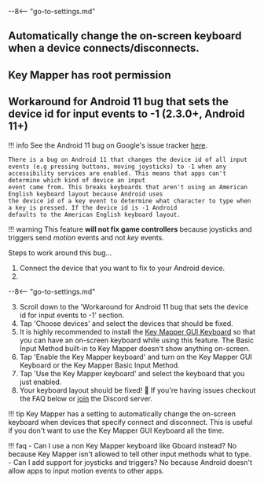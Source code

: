 --8<-- "go-to-settings.md"

## Automatically change the on-screen keyboard when a device connects/disconnects.

## Key Mapper has root permission

## Workaround for Android 11 bug that sets the device id for input events to -1 (2.3.0+, Android 11+)

!!! info
    See the Android 11 bug on Google's issue tracker [here](https://issuetracker.google.com/issues/163120692).

    There is a bug on Android 11 that changes the device id of all input events (e.g pressing buttons, moving joysticks) to -1 when any accessibility services are enabled. This means that apps can't determine which kind of device an input
    event came from. This breaks keyboards that aren't using an American English keyboard layout because Android uses
    the device id of a key event to determine what character to type when a key is pressed. If the device id is -1 Android
    defaults to the American English keyboard layout.

!!! warning
    This feature **will not fix game controllers** because joysticks and triggers send *motion* events and not *key* events.

Steps to work around this bug...

1. Connect the device that you want to fix to your Android device.
2. 
 --8<-- "go-to-settings.md"

3. Scroll down to the 'Workaround for Android 11 bug that sets the device id for input events to -1' section.
4. Tap 'Choose devices' and select the devices that should be fixed.
5. It is highly recommended to install the [Key Mapper GUI Keyboard](https://play.google.com/store/apps/details?id=io.github.sds100.keymapper.inputmethod.latin) so that you can have an on-screen keyboard while using this feature. The Basic Input Method built-in to Key Mapper doesn't show anything on-screen.
6. Tap 'Enable the Key Mapper keyboard' and turn on the Key Mapper GUI Keyboard or the Key Mapper Basic Input Method.
7. Tap 'Use the Key Mapper keyboard' and select the keyboard that you just enabled.
8. Your keyboard layout should be fixed! 🎉 If you're having issues checkout the FAQ below or [join](http://www.keymapper.club) the Discord server.

!!! tip
    Key Mapper has a setting to automatically change the on-screen keyboard when devices that specify connect and disconnect. This is useful if you don't want to use the Key Mapper GUI Keyboard all the time.

!!! faq
    - Can I use a non Key Mapper keyboard like Gboard instead? No because Key Mapper isn't allowed to tell other input methods what to type.
    - Can I add support for joysticks and triggers? No because Android doesn't allow apps to input motion events to other apps.